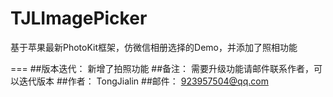# TJLImagePicker
基于苹果最新PhotoKit框架，仿微信相册选择的Demo，并添加了照相功能

===
##版本迭代：
新增了拍照功能
##备注：
需要升级功能请邮件联系作者，可以迭代版本
##作者：
TongJialin
##邮件：
923957504@qq.com
